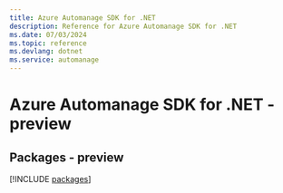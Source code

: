 ```yaml
---
title: Azure Automanage SDK for .NET
description: Reference for Azure Automanage SDK for .NET
ms.date: 07/03/2024
ms.topic: reference
ms.devlang: dotnet
ms.service: automanage
---
```

# Azure Automanage SDK for .NET - preview
## Packages - preview
[!INCLUDE [packages](automanage-index.md)]